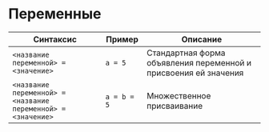 # Переменные

Синтаксис | Пример | Описание
--- | --- | ---
`<название переменной> = <значение>` | `a = 5` | Стандартная форма объявления переменной и присвоения ей значения
`<название переменной> = <название переменной> = <значение>` | `a = b = 5` | Множественное присваивание
